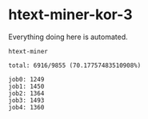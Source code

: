 # htext-miner-kor-3

Everything doing here is automated.

```
htext-miner

total: 6916/9855 (70.17757483510908%)

job0: 1249
job1: 1450
job2: 1364
job3: 1493
job4: 1360
```